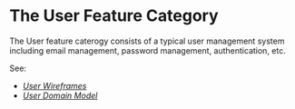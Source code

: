 # The User Feature Category

The User feature caterogy consists of a typical user management system including email management, password management, authentication, etc.

See:

- _[User Wireframes](wireframes.md)_
- _[User Domain Model](models.md)_

